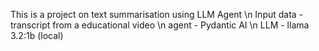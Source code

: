 This is a project on text summarisation using LLM Agent \n
Input data - transcript from a educational video \n
agent - Pydantic AI \n
LLM - llama 3.2:1b (local)
